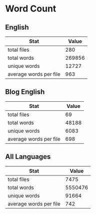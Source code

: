 # Word Count

## English

Stat | Value
---- | -----
total files | 280
total words | 269856
unique words | 12727
average words per file | 963

## Blog English

Stat | Value
---- | -----
total files | 69
total words | 48188
unique words | 6083
average words per file | 698

## All Languages

Stat | Value
---- | -----
total files | 7475
total words | 5550476
unique words | 91664
average words per file | 742
